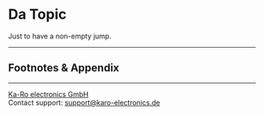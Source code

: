 # Da Topic

Just to have a non-empty jump.

---
## Footnotes & Appendix

---
[Ka-Ro electronics GmbH](http://www.karo-electronics.de)  
Contact support: support@karo-electronics.de